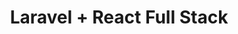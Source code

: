 ---
title: "Laravel + React Full Stack"
summary: "Robust applications combining Laravel backend with React frontend"
description: "Powerful full-stack solutions using Laravel for robust backend API and React for dynamic frontend. Ideal for complex business applications requiring reliability and scalability."
icon: "🚀"
features:
  - "Laravel backend API development"
  - "React frontend integration"
  - "Database design and optimization"
  - "API authentication (JWT/OAuth)"
  - "Admin panel development"
  - "Payment integration"
price: "$15"
unit: "hour"
tags: ["laravel", "react", "fullstack", "php", "api"]
order: 2
---